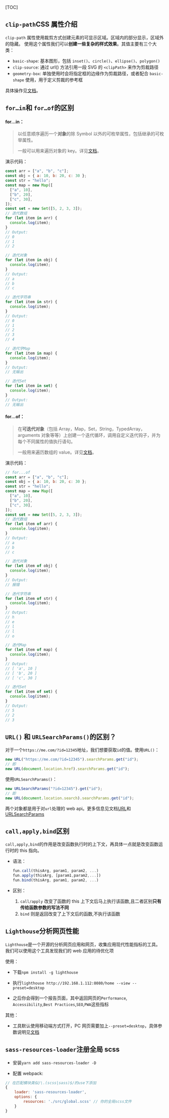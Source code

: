 [TOC]

## `clip-path`CSS 属性介绍

`clip-path` 属性使用裁剪方式创建元素的可显示区域。区域内的部分显示，区域外的隐藏。 使用这个属性我们可以**创建一些复杂的样式效果**。其值主要有三个大类：

- `basic-shape`: 基本图形，包括 `inset()`、`circle()`、`ellipse()`、`polygon()`
- `clip-source`: 通过 url() 方法引用一段 SVG 的 `<clipPath>` 来作为剪裁路径
- `geometry-box`: 单独使用时会将指定框的边缘作为剪裁路径，或者配合 `basic-shape` 使用，用于定义剪裁的参考框

具体操作见[文档](https://developer.mozilla.org/zh-CN/docs/Web/CSS/clip-path)。

## `for…in`和 `for…of`的区别

#### for...in：

> 以任意顺序遍历一个**对象**的除 Symbol 以外的可枚举属性，包括继承的可枚举属性。
>
> 一般可以用来遍历对象的 key。详见[文档](https://developer.mozilla.org/zh-CN/docs/Web/JavaScript/Reference/Statements/for...in)。

演示代码：

```js
const arr = ["a", "b", "c"];
const obj = { a: 10, b: 20, c: 30 };
const str = "hello";
const map = new Map([
  ["a", 10],
  ["b", 20],
  ["c", 30],
]);
const set = new Set([5, 2, 3, 3]);
// 迭代数组
for (let item in arr) {
  console.log(item);
}
// Output:
// 0
// 1
// 2

// 迭代对象
for (let item in obj) {
  console.log(item);
}
// Output:
// a
// b
// c

// 迭代字符串
for (let item in str) {
  console.log(item);
}
// Output:
// 0
// 1
// 2
// 3
// 4

// 迭代字Map
for (let item in map) {
  console.log(item);
}
// Output:
// 无输出

// 迭代Set
for (let item in set) {
  console.log(item);
}
// Output:
// 无输出
```

#### for...of：

> 在**可迭代对象**（包括 Array，Map，Set，String，TypedArray，arguments 对象等等）上创建一个迭代循环，调用自定义迭代钩子，并为每个不同属性的值执行语句。
>
> 一般用来遍历数组的 value。详见[文档](https://developer.mozilla.org/zh-CN/docs/Web/JavaScript/Reference/Statements/for...of)。

演示代码：

```js
// for...of
const arr = ["a", "b", "c"];
const obj = { a: 10, b: 20, c: 30 };
const str = "hello";
const map = new Map([
  ["a", 10],
  ["b", 20],
  ["c", 30],
]);
const set = new Set([5, 2, 3, 3]);
// 迭代数组
for (let item of arr) {
  console.log(item);
}
// Output:
// a
// b
// c

// 迭代对象
for (let item of obj) {
  console.log(item);
}
// Output:
// 报错

// 迭代字符串
for (let item of str) {
  console.log(item);
}
// Output:
// h
// e
// l
// l
// o

// 迭代Map
for (let item of map) {
  console.log(item);
}
// Output:
// [ 'a', 10 ]
// [ 'b', 20 ]
// [ 'c', 30 ]

// 迭代Set
for (let item of set) {
  console.log(item);
}
// Output:
// 5
// 2
// 3
```

## `URL()` 和 `URLSearchParams()`的区别？

对于一个`https://me.com/?id=12345`地址，我们想要获取`id`的值。使用`URL()`：

```js
new URL("https://me.com/?id=12345").searchParams.get("id");
// 即
new URL(document.location.href).searchParams.get("id");
```

使用`URLSearchParams()`：

```js
new URLSearchParams("?id=12345").get("id");
// 即
new URL(document.location.search).searchParams.get("id");
```

两个对象都是用于对`url`处理的 web api。更多信息见文档[URL](https://developer.mozilla.org/zh-CN/docs/Web/API/URL)和[URLSearchParams](https://developer.mozilla.org/zh-CN/docs/Web/API/URLSearchParams)

## `call,apply,bind`区别

`call,apply,bind`的作用是改变函数执行时的上下文，再具体一点就是改变函数运行时的 this 指向。

- 语法：

  ```js
  fun.call(thisArg, param1, param2, ...)
  fun.apply(thisArg, [param1,param2,...])
  fun.bind(thisArg, param1, param2, ...)
  ```

- 区别：
  1.  `call/apply` 改变了函数的 this 上下文后马上执行该函数,且二者区别**只有传给函数参数的写法不同**
  2.  `bind` 则是返回改变了上下文后的函数,不执行该函数

## `Lighthouse`分析网页性能

`Lighthouse`是一个开源的分析网页应用和网页，收集应用现代性能指标的工具。我们可以使用这个工具发现我们的 web 应用的待优化项

使用：

- 下载`npm install -g lighthouse`

- 执行`lighthouse http://192.168.1.112:8080/home --view --preset=desktop`

- 之后你会得到一个报告页面，其中返回网页的`Performance`, `Accessibility`,`Best Practices`,`SEO`,`PWA`这些指标

其他：

- 工具默认使用移动端方式打开，PC 网页需要加上`--preset=desktop`，具体参数说明见[文档](https://github.com/GoogleChrome/lighthouse)

## `sass-resources-loader`注册全局 scss

- 安装`yarn add sass-resources-loader -D`

- 配置 webpack:

```js
// 在匹配模块类似/\.(scss|sass)$/的use下添加
{
    loader: 'sass-resources-loader',
    options: {
        resources: './src/global.scss' // 你的全局scss文件
    }
}
```

